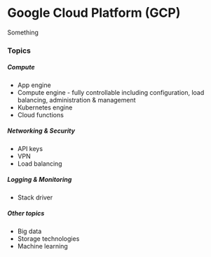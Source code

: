 # Google Cloud Platform \(GCP\)

Something

### Topics

##### Compute

* App engine
* Compute engine - fully controllable including configuration, load balancing, administration & management
* Kubernetes engine
* Cloud functions

##### Networking & Security

* API keys
* VPN
* Load balancing

##### Logging & Monitoring

* Stack driver

##### Other topics

* Big data
* Storage technologies
* Machine learning



